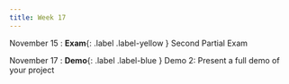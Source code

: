 ```yaml
---
title: Week 17
---
```


November 15
: **Exam**{: .label .label-yellow } Second Partial Exam

November 17
: **Demo**{: .label .label-blue } Demo 2: Present a full demo of your project
